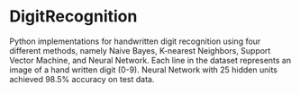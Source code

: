 # DigitRecognition
Python implementations for handwritten digit recognition using four different methods, namely Naive Bayes, K-nearest Neighbors, Support Vector Machine, and Neural Network.
Each line in the dataset represents an image of a hand written digit (0-9).
Neural Network with 25 hidden units achieved 98.5% accuracy on test data.
